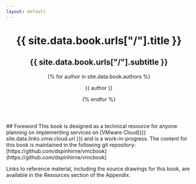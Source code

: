 ```yaml
---
layout: default
---
```


<header>
  <div class="titles">
    <h1>{{ site.data.book.urls["/"].title }}</h1>
    <h2>{{ site.data.book.urls["/"].subtitle }}</h2>
  </div>
  <div class="authors">
  {% for author in site.data.book.authors %}<p>{{ author }}</p>{% endfor %}
  </div>
</header>
        
<section markdown="1">
## Foreword
This book is designed as a technical resource for anyone planning on implementing services on [VMware Cloud]({{ site.data.links.vmw.cloud.url }}) and is a work-in-progress. The content for this book is maintained in the following git repository: [https://github.com/dspinhirne/vmcbook](https://github.com/dspinhirne/vmcbook) 

Links to reference material, including the source drawings for this book, are available in the Resources section of the Appendix.
</section>

